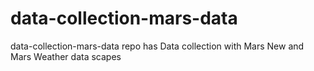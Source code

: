 # data-collection-mars-data
data-collection-mars-data repo has Data collection with Mars New and Mars Weather data scapes
